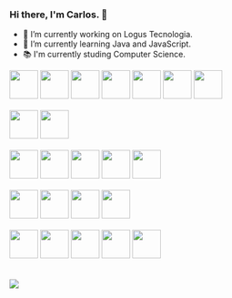 ### Hi there, I'm Carlos. 👋
- 🔭 I’m currently working on Logus Tecnologia.
- 🌱 I’m currently learning Java and JavaScript.
- 📚 I'm currently studing Computer Science.

<div>
  <img width="50px" src="https://cdn.jsdelivr.net/gh/devicons/devicon/icons/java/java-original.svg" />
  <img width="50px" src="https://cdn.jsdelivr.net/gh/devicons/devicon/icons/javascript/javascript-original.svg" />
  <img width="50px" src="https://cdn.jsdelivr.net/gh/devicons/devicon/icons/php/php-original.svg" />
  <img width="50px" src="https://cdn.jsdelivr.net/gh/devicons/devicon/icons/python/python-original.svg" />
  <img width="50px" src="https://cdn.jsdelivr.net/gh/devicons/devicon/icons/cplusplus/cplusplus-original.svg" />
  <img width="50px" src="https://cdn.jsdelivr.net/gh/devicons/devicon/icons/c/c-original.svg" />
  <img width="50px" src="https://cdn.jsdelivr.net/gh/devicons/devicon/icons/typescript/typescript-original.svg" />
</div>
<br />
<div>
  <img width="50px" src="https://cdn.jsdelivr.net/gh/devicons/devicon/icons/html5/html5-original.svg" />
  <img width="50px" src="https://cdn.jsdelivr.net/gh/devicons/devicon/icons/css3/css3-original.svg" />
</div>
<br />
<div>
  <img width="50px" src="https://cdn.jsdelivr.net/gh/devicons/devicon/icons/laravel/laravel-plain.svg" />
  <img width="50px" src="https://cdn.jsdelivr.net/gh/devicons/devicon/icons/mocha/mocha-plain.svg" />
  <img width="50px" src="https://cdn.jsdelivr.net/gh/devicons/devicon/icons/react/react-original.svg" />
  <img width="50px" src="https://cdn.jsdelivr.net/gh/devicons/devicon/icons/nodejs/nodejs-original.svg" />
  <img width="50px" src="https://cdn.jsdelivr.net/gh/devicons/devicon/icons/vuejs/vuejs-original.svg" />
</div>
<br />
<div>
  <img width="50px" src="https://cdn.jsdelivr.net/gh/devicons/devicon/icons/mongodb/mongodb-original.svg" />
  <img width="50px" src="https://cdn.jsdelivr.net/gh/devicons/devicon/icons/mysql/mysql-original.svg" />
  <img width="50px" src="https://cdn.jsdelivr.net/gh/devicons/devicon/icons/postgresql/postgresql-original.svg" />
  <img width="50px" src="https://cdn.jsdelivr.net/gh/devicons/devicon/icons/firebase/firebase-plain.svg" />
</div>
<br />
<div>
  <img width="50px" src="https://cdn.jsdelivr.net/gh/devicons/devicon/icons/linux/linux-original.svg" />
  <img width="50px" src="https://cdn.jsdelivr.net/gh/devicons/devicon/icons/raspberrypi/raspberrypi-original.svg" />
  <img width="50px" src="https://cdn.jsdelivr.net/gh/devicons/devicon/icons/ubuntu/ubuntu-plain.svg" />
  <img width="50px" src="https://cdn.jsdelivr.net/gh/devicons/devicon/icons/git/git-original.svg" />
  <img width="50px" src="https://cdn.jsdelivr.net/gh/devicons/devicon/icons/arduino/arduino-original.svg" />
</div>
<br />
<br />
<div>
  <a href="https://www.linkedin.com/in/carlos-souza-393855112/" target="_blank">
    <img src="https://img.shields.io/badge/LinkedIn-0077B5?style=for-the-badge&logo=linkedin&logoColor=white" />
  </a>
</div>
